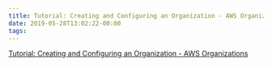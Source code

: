 ```yaml
---
title: Tutorial: Creating and Configuring an Organization - AWS Organizations
date: 2019-05-28T13:02:22-00:00
tags:
---
```


[Tutorial: Creating and Configuring an Organization - AWS Organizations](https://docs.aws.amazon.com/organizations/latest/userguide/orgs_tutorials_basic.html)
